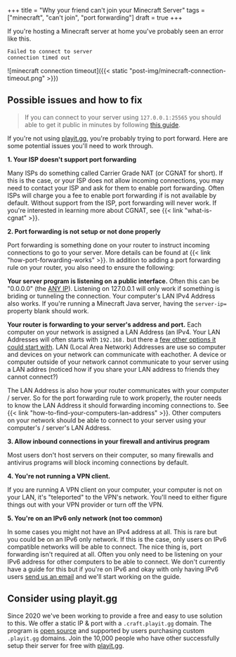 +++
title = "Why your friend can't join your Minecraft Server"
tags = ["minecraft", "can't join", "port forwarding"]
draft = true
+++


If you're hosting a Minecraft server at home you've probably seen an error like this.


```
Failed to connect to server
connection timed out
```

![minecraft connection timeout]({{< static "post-img/minecraft-connection-timeout.png" >}})

## Possible issues and how to fix

> If you can connect to your server using `127.0.0.1:25565` you should able to get it public in minutes by following [this guide](https://playit.gg/guides/minecraft-java#true%2Ctrue).

If you're not using [playit.gg](https://playit.gg), you're probably trying to port forward. Here are some potential issues you'll need to work through.

**1. Your ISP doesn't support port forwarding**

Many ISPs do something called Carrier Grade NAT (or CGNAT for short). If this is the case, or your ISP does not allow incoming connections, you may need to contact your ISP and ask for them to enable port forwarding. Often ISPs will charge you a fee to enable port forwarding if is not available by default. Without support from the ISP, port forwarding will never work. If you're interested in learning more about CGNAT, see {{< link "what-is-cgnat" >}}.

**2. Port forwarding is not setup or not done properly**

Port forwarding is something done on your router to instruct incoming connections to go to your server. More details can be found at {{< link "how-port-forwarding-works" >}}. In addition to adding a port forwarding rule on your router, you also need to ensure the following:

**Your server program is listening on a public interface.** Often this can be "0.0.0.0" (the [ANY IP](https://wikipedia.org/wiki/0.0.0.0)). Listening on 127.0.0.1 will only work if something is briding or tunneling the connection. Your computer's LAN IPv4 Address also works. If you're running a Minecraft Java server, having the `server-ip=` property blank should work. 

**Your router is forwarding to your server's address and port.** Each computer on your network is assigned a LAN Address (an IPv4. Your LAN Addresses will often starts with `192.168.` but there a [few other options it could start with](https://en.wikipedia.org/wiki/Private_network). LAN (Local Area Network) Addresses are use so computer and devices on your network can communicate with eachother. A device or computer outside of your network cannot communicate to your server using a LAN addres (noticed how if you share your LAN address to friends they cannot connect?)

The LAN Address is also how your router communicates with your computer / server. So for the port forwarding rule to work properly, the router needs to know the LAN Address it should forwarding incoming connections to. See {{< link "how-to-find-your-computers-lan-address" >}}. Other computers on your network should be able to connect to your server using your computer's / server's LAN Address.

**3. Allow inbound connections in your firewall and antivirus program**

Most users don't host servers on their computer, so many firewalls and antivirus programs will block incoming connections by default.

**4. You're not running a VPN client.**

If you are running A VPN client on your computer, your computer is not on your LAN, it's "teleported" to the VPN's network. You'll need to either figure things out with your VPN provider or turn off the VPN.

**5. You're on an IPv6 only network (not too common)**

In some cases you might not have an IPv4 address at all. This is rare but you could be on an IPv6 only network. If this is the case, only users on IPv6 compatible networks will be able to connect. The nice thing is, port forwarding isn't required at all. Often you only need to be listening on your IPv6 address for other computers to be able to connect. We don't currently have a guide for this but if you're on IPv6 and okay with only having IPv6 users [send us an email](mailto:support@playit.gg) and we'll start working on the guide.

## Consider using playit.gg

Since 2020 we've been working to provide a free and easy to use solution to this. We offer a static IP & port with a `.craft.playit.gg` domain. The program is [open source](https://github.com/playit-cloud/playit-agent) and supported by users purchasing custom `.playit.gg` domains. Join the 10,000 people who have other successfully setup their server for free with [playit.gg](https://playit.gg).

